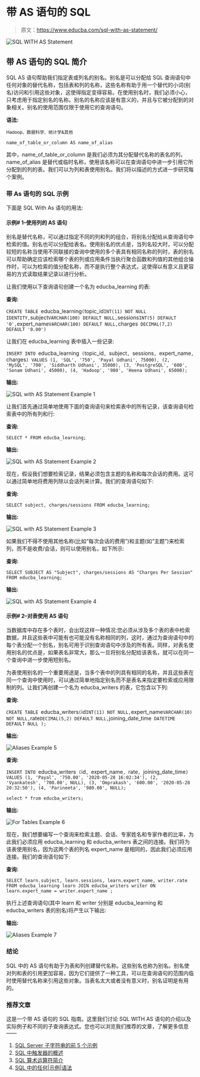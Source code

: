 # 带 AS 语句的 SQL

> 原文：<https://www.educba.com/sql-with-as-statement/>

![SQL WITH AS Statement](img/78287b7079bea139bb3b3614a6385798.png)



## 带 AS 语句的 SQL 简介

SQL AS 语句帮助我们指定表或列名的别名。别名是可以分配给 SQL 查询语句中任何对象的替代名称，包括表和列的名称，这些名称有助于用一个替代的小词(别名)访问和引用这些对象，这使得指定变得容易。在使用别名时，我们必须小心，只考虑用于指定别名的名称。别名的名称应该是有意义的，并且与它被分配到的对象相关。别名的使用范围仅限于使用它的查询语句。

**语法:**

<small>Hadoop、数据科学、统计学&其他</small>

`name_of_table_or_column AS name_of_alias`

其中，name_of_table_or_column 是我们必须为其分配替代名称的表名的列，name_of_alias 是替代或临时名称，使用该名称可以在查询语句中进一步引用它所分配到的列的表。我们可以为列和表使用别名。我们将以描述的方式进一步研究每个案例。

### 带 As 语句的 SQL 示例

下面是 SQL With As 语句的用法:

#### 示例# 1–使用列的 AS 语句

别名是替代名称，可以通过指定不同的列和列的组合，将别名分配给从查询语句中检索的值。别名也可以分配给表名。使用别名的优点是，当列名较大时，可以分配较短的名称当使用不同联接的查询中使用的多个表具有相同名称的列时，表的别名可以帮助确定应该检索哪个表的列或应用条件当执行聚合函数和列值的其他组合操作时，可以为检索的值分配名称，而不是执行整个表达式，这使得以有意义且更容易的方式读取结果记录以进行分析。

让我们使用以下查询语句创建一个名为 educba_learning 的表:

**查询:**

`CREATE TABLE `educba_learning` (
`topic_id` INT(11) NOT NULL IDENTITY,
`subject` VARCHAR(100) DEFAULT NULL,
`sessions` INT(5) DEFAULT '0',
`expert_name` VARCHAR(100) DEFAULT NULL,
`charges` DECIMAL(7,2) DEFAULT '0.00')`

让我们在 educba_learning 表中插入一些记录:

`INSERT INTO `educba_learning` (`topic_id`, `subject`, `sessions`, `expert_name`, `charges`) VALUES
(1, 'SQL', '750', 'Payal Udhani', 75000),
(2, 'MySQL', '700', 'Siddharth Udhani', 35000),
(3, 'PostgreSQL', '600', 'Sonam Udhani', 45000),
(4, 'Hadoop', '980', 'Heena Udhani', 65000);`

**输出:**

![SQL with AS Statement Example 1](img/753256498e26dfb98e0800ba468c3617.png)



让我们首先通过简单地使用下面的查询语句来检索表中的所有记录，该查询语句检索表中的所有列和行:

**查询:**

`SELECT * FROM educba_learning;`

**输出:**

![SQL with AS Statement Example 2](img/b6f4ba87c0c31cb5c5e7b92b9ea54a22.png)



现在，假设我们想要检索记录，结果必须包含主题的名称和每次会话的费用。这可以通过简单地将费用列除以会话列来计算。我们的查询语句如下:

**查询:**

`SELECT subject, charges/sessions FROM educba_learning;`

**输出:**

![SQL with AS Statement Example 3](img/cc3379c525389f2775725b2d2c756fa8.png)



如果我们不得不使用其他名称(比如“每次会话的费用”)和主题(如“主题”)来检索列，而不是收费/会话，则可以使用别名，如下所示:

**查询:**

`SELECT SUBJECT AS "Subject", charges/sessions AS "Charges Per Session" FROM educba_learning;`

**输出:**

![SQL with AS Statement Example 4](img/fb87f84612266fcdfc6b03d2a2146c24.png)



#### 示例# 2–对表使用 AS 语句

当数据库中存在多个表时，会出现这样一种情况:您必须从涉及多个表的表中检索数据，并且这些表中可能有也可能没有名称相同的列，这时，通过为查询语句中的每个表分配一个别名，别名可用于识别查询语句中涉及的所有表。同样，对表名使用别名的优点是，如果表名非常大，那么一旦将别名分配给该表名，就可以在同一个查询中进一步使用短别名。

为表使用别名的一个重要用途是，当多个表中的列具有相同的名称，并且这些表在同一个查询中使用时，可以通过简单地指定别名而不是表名来指定要检索或应用限制的列。让我们再创建一个名为 educba_writers 的表，它包含以下列:

**查询:**

`CREATE TABLE `educba_writers` (
`id` INT(11) NOT NULL,
`expert_name` VARCHAR(10) NOT NULL,
`rate` DECIMAL(5,2) DEFAULT NULL,
`joining_date_time` DATETIME DEFAULT NULL
);`

**输出:**

![Aliases Example 5](img/82fed0644a5dd0fe40a70f93b134d69f.png)



**查询:**

`INSERT INTO `educba_writers` (`id`, `expert_name`, `rate`, `joining_date_time`) VALUES
(1, 'Payal', '750.00', '2020-05-28 16:02:34'),
(2, 'Vyankatesh', '700.00', NULL),
(3, 'Omprakash', '600.00', '2020-05-28 20:32:50'),
(4, 'Parineeta', '980.00', NULL);`

`select * from educba_writers;`

**输出:**

![For Tables Example 6](img/01427053ab99ddc4b4e090dd4fe504ba.png)



现在，我们想要编写一个查询来检索主题、会话、专家姓名和专家作者的比率，为此我们必须应用 educba_learning 和 educba_writers 表之间的连接。我们将为该表使用别名，因为这两个表的列名 expert_name 是相同的，因此我们必须应用连接。我们的查询语句如下:

**查询:**

`SELECT
learn.subject,
learn.sessions,
learn.expert_name,
writer.rate
FROM
educba_learning learn
JOIN educba_writers writer
ON learn.expert_name = writer.expert_name ;`

执行上述查询语句(其中 learn 和 writer 分别是 educba_learning 和 educba_writers 表的别名)将产生以下输出:

**输出:**

![Aliases Example 7](img/2d3c8b85c484f05a7b86909264a5d1b8.png)



### 结论

SQL 中的 AS 语句有助于为表和列创建替代名称。这些别名也称为别名。别名使对列和表的引用更加容易，因为它们提供了一种工具，可以在查询语句的范围内临时使用替代名称来引用这些对象。当表名太大或者没有意义时，别名证明是有用的。

### 推荐文章

这是一个带 AS 语句的 SQL 指南。这里我们讨论 SQL WITH AS 语句的介绍以及实际例子和不同的子查询表达式。您也可以浏览我们推荐的文章，了解更多信息——

1.  [SQL Server 子字符串的前 5 个示例](https://www.educba.com/sql-server-substring/)
2.  [SQL 中触发器的概述](https://www.educba.com/triggers-in-sql/)
3.  [SQL 算术运算符简介](https://www.educba.com/sql-arithmetic-operators/)
4.  [SQL 中的任何|示例|语法](https://www.educba.com/any-in-sql/)





